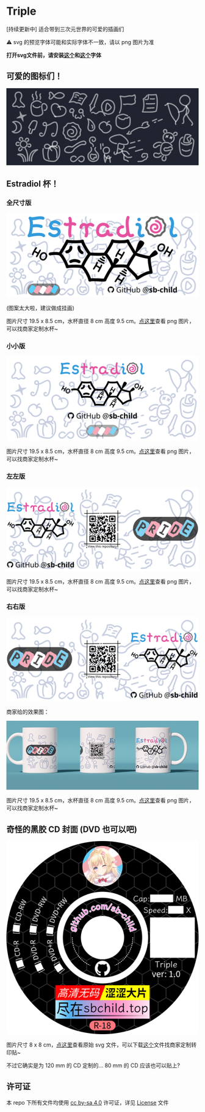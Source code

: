 # Triple
[持续更新中] 适合带到三次元世界的可爱的插画们

⚠️ svg 的预览字体可能和实际字体不一致，请以 png 图片为准

**打开svg文件前，请安装[这个](https://github.com/adobe-fonts/source-han-sans/releases/download/2.004R/SourceHanSans.ttc.zip)和[这个](https://github.com/be5invis/Sarasa-Gothic)字体**

## 可爱的图标们！

![img](icons.svg)

## Estradiol 杯！

### 全尺寸版

![img](estradiol.svg)

(图案太大啦，建议做成挂画)

图片尺寸 19.5 x 8.5 cm，水杯直径 8 cm 高度 9.5 cm。[点这里](estradiol.png)查看 png 图片，可以找商家定制水杯~

### 小小版

![img](estradiol-small.svg)

图片尺寸 19.5 x 8.5 cm，水杯直径 8 cm 高度 9.5 cm。[点这里](estradiol-small.png)查看 png 图片，可以找商家定制水杯~

### 左左版

![img](estradiol-small-left.svg)

图片尺寸 19.5 x 8.5 cm，水杯直径 8 cm 高度 9.5 cm。[点这里](estradiol-small-left.png)查看 png 图片，可以找商家定制水杯~

### 右右版

![img](estradiol-small-right.svg)

商家给的效果图：

![img](a16914d9b965b605c2d64c42773daed9.png)

图片尺寸 19.5 x 8.5 cm，水杯直径 8 cm 高度 9.5 cm。[点这里](estradiol-small-right.png)查看 png 图片，可以找商家定制水杯~

## 奇怪的黑胶 CD 封面 (DVD 也可以吧)

![img](cover-prod.png)

图片尺寸 8 x 8 cm，[点这里](cover-prod.svg)查看原始 svg 文件，可以下载[这个](cover-prod.png)文件找商家定制转印贴~

不过它确实是为 120 mm 的 CD 定制的... 80 mm 的 CD 应该也可以贴上?

## 许可证

本 repo 下所有文件均使用 [cc by-sa 4.0](https://creativecommons.org/licenses/by-sa/4.0/) 许可证，详见 [License](LICENSE) 文件
